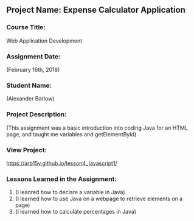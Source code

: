 ## Project Name:  Expense Calculator Application

### Course Title:
Web Application Development

### Assignment Date:  
(February 16th, 2018)

### Student Name:  
(Alexander Barlow)

### Project Description:
(This assignment was a basic introduction into coding Java for an HTML page, and taught me variables and getElementById)

### View Project:
https://arb15v.github.io/lesson4_javascript1/

### Lessons Learned in the Assignment:
1. (I leanred how to declare a variable in Java)
2. (I learned how to use Java on a webpage to retrieve elements on a page)
3. (I learned how to calculate  percentages in Java)



